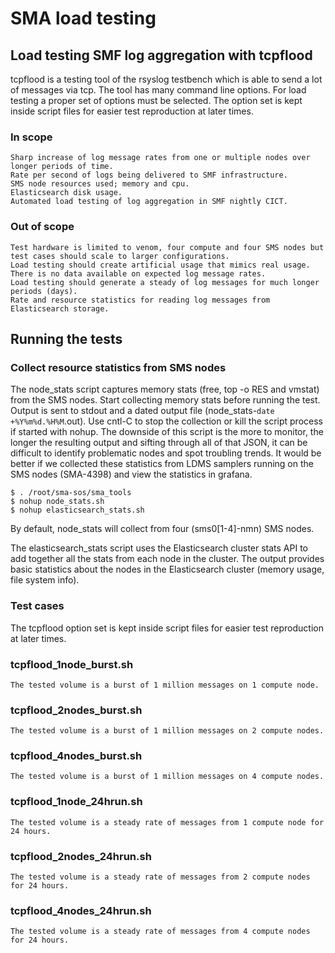 
# SMA load testing

## Load testing SMF log aggregation with tcpflood

tcpflood is a testing tool of the rsyslog testbench which 
is able to send a lot of messages via tcp.
The tool has many command line options.  For load testing a 
proper set of options must be selected.  The option set is kept 
inside script files for easier test 
reproduction at later times.


### In scope

```
Sharp increase of log message rates from one or multiple nodes over longer periods of time.
Rate per second of logs being delivered to SMF infrastructure.
SMS node resources used; memory and cpu.
Elasticsearch disk usage.
Automated load testing of log aggregation in SMF nightly CICT.
```


### Out of scope

```
Test hardware is limited to venom, four compute and four SMS nodes but test cases should scale to larger configurations.
Load testing should create artificial usage that mimics real usage.  There is no data available on expected log message rates.
Load testing should generate a steady of log messages for much longer periods (days).
Rate and resource statistics for reading log messages from Elasticsearch storage.
```


## Running the tests


### Collect resource statistics from SMS nodes


The node_stats script captures memory stats (free, top -o RES and vmstat) from the SMS nodes.
Start collecting memory stats before running the test.  Output is sent
to stdout and a dated output file (node_stats-`date +%Y%m%d.%H%M`.out).  Use cntl-C to stop the 
collection or kill the script process if started with nohup.
The downside of this script is the more to monitor, the longer the resulting output and sifting through all of that JSON, 
it can be difficult to identify problematic nodes and spot troubling trends.
It would be better if we collected these statistics from LDMS samplers running
on the SMS nodes (SMA-4398) and view the statistics in grafana.


```
$ . /root/sma-sos/sma_tools
$ nohup node_stats.sh
$ nohup elasticsearch_stats.sh
```


By default, node_stats will collect from four (sms0[1-4]-nmn) SMS nodes.

The elasticsearch_stats script uses the Elasticsearch cluster stats API to add together all
the stats from each node in the cluster.  The output provides basic statistics
about the nodes in the Elasticsearch cluster (memory usage, file system info).


### Test cases


The tcpflood option set is kept inside script files for easier test
reproduction at later times.


### tcpflood_1node_burst.sh

```
The tested volume is a burst of 1 million messages on 1 compute node.
```

### tcpflood_2nodes_burst.sh

```
The tested volume is a burst of 1 million messages on 2 compute nodes.
```

### tcpflood_4nodes_burst.sh

```
The tested volume is a burst of 1 million messages on 4 compute nodes.
```

### tcpflood_1node_24hrun.sh

```
The tested volume is a steady rate of messages from 1 compute node for 24 hours.
```

### tcpflood_2nodes_24hrun.sh

```
The tested volume is a steady rate of messages from 2 compute nodes for 24 hours.
```

### tcpflood_4nodes_24hrun.sh

```
The tested volume is a steady rate of messages from 4 compute nodes for 24 hours.
```
